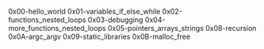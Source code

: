 0x00-hello_world
0x01-variables_if_else_while
0x02-functions_nested_loops
0x03-debugging
0x04-more_functions_nested_loops
0x05-pointers_arrays_strings
0x08-recursion
0x0A-argc_argv
0x09-static_libraries
0x0B-malloc_free
